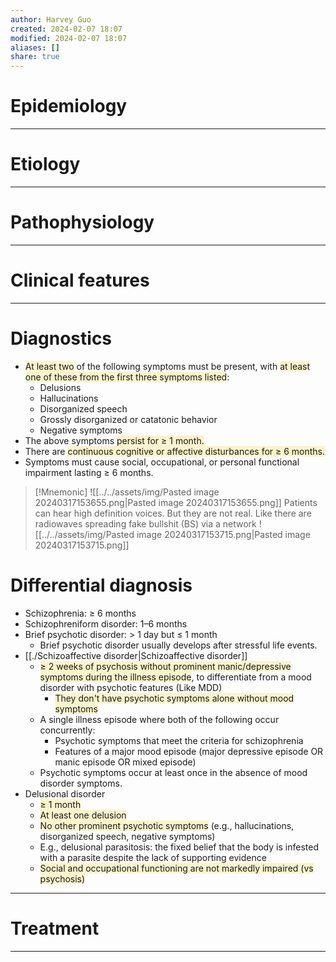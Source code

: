 ```yaml
---
author: Harvey Guo
created: 2024-02-07 18:07
modified: 2024-02-07 18:07
aliases: []
share: true
---
```

# Epidemiology


---
# Etiology


---
# Pathophysiology


---
# Clinical features


---
# Diagnostics
- <span style="background:rgba(240, 200, 0, 0.2)">At least two</span> of the following symptoms must be present, with <span style="background:rgba(240, 200, 0, 0.2)">at least one of these from the first three symptoms listed</span>:
	- Delusions
	- Hallucinations
	- Disorganized speech
	- Grossly disorganized or catatonic behavior
	- Negative symptoms
- The above symptoms <span style="background:rgba(240, 200, 0, 0.2)">persist for ≥ 1 month.</span>
- There are <span style="background:rgba(240, 200, 0, 0.2)">continuous cognitive or affective disturbances for ≥ 6 months.</span>
- Symptoms must cause social, occupational, or personal functional impairment lasting ≥ 6 months.
>[!Mnemonic] 
>![[../../assets/img/Pasted image 20240317153655.png|Pasted image 20240317153655.png]]
>Patients can hear high definition voices.
>But they are not real. Like there are radiowaves spreading fake bullshit (BS) via a network
>![[../../assets/img/Pasted image 20240317153715.png|Pasted image 20240317153715.png]]
# Differential diagnosis
- Schizophrenia: ≥ 6 months
- Schizophreniform disorder: 1–6 months
- Brief psychotic disorder: > 1 day but ≤ 1 month
	- Brief psychotic disorder usually develops after stressful life events.
- [[./Schizoaffective disorder|Schizoaffective disorder]]
	- <span style="background:rgba(240, 200, 0, 0.2)">≥ 2 weeks of psychosis without prominent manic/depressive symptoms during the illness episode</span>, to differentiate from a mood disorder with psychotic features (Like MDD)
		- <span style="background:rgba(240, 200, 0, 0.2)">They don't have psychotic symptoms alone without mood symptoms</span>
	- A single illness episode where both of the following occur concurrently:
		- Psychotic symptoms that meet the criteria for schizophrenia
		- Features of a major mood episode (major depressive episode OR manic episode OR mixed episode)
	- Psychotic symptoms occur at least once in the absence of mood disorder symptoms.
- Delusional disorder
	- <span style="background:rgba(240, 200, 0, 0.2)">≥ 1 month</span>
	- <span style="background:rgba(240, 200, 0, 0.2)">At least one delusion</span>
	- <span style="background:rgba(240, 200, 0, 0.2)">No other prominent psychotic symptoms</span> (e.g., hallucinations, disorganized speech, negative symptoms) 
	- E.g., delusional parasitosis: the fixed belief that the body is infested with a parasite despite the lack of supporting evidence
	- <span style="background:rgba(240, 200, 0, 0.2)">Social and occupational functioning are not markedly impaired (vs psychosis)</span>

---
# Treatment


---
